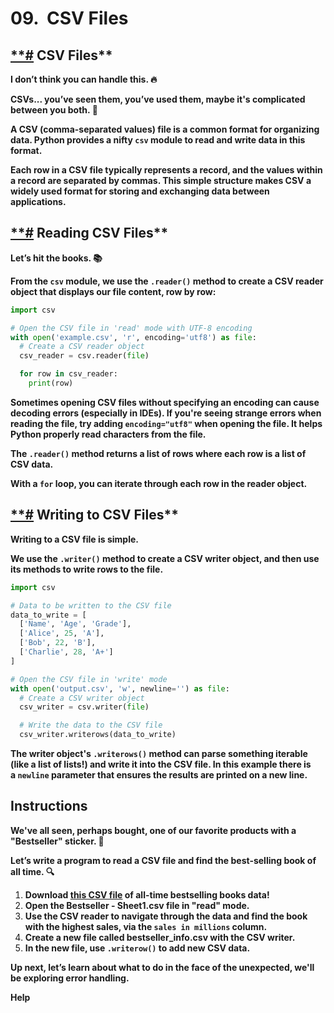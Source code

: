 # 09.  CSV Files

## [**#](https://www.codedex.io/intermediate-python/09-bestsellers#csv-files) CSV Files**

**I don’t think you can handle this. 🔥**

**CSVs... you’ve seen them, you’ve used them, maybe it's complicated between you both. 👀**

**A CSV (comma-separated values) file is a common format for organizing data. Python provides a nifty `csv` module to read and write data in this format.**

**Each row in a CSV file typically represents a record, and the values within a record are separated by commas. This simple structure makes CSV a widely used format for storing and exchanging data between applications.**

## [**#](https://www.codedex.io/intermediate-python/09-bestsellers#reading-csv-files) Reading CSV Files**

**Let’s hit the books. 📚**

**From the `csv` module, we use the `.reader()` method to create a CSV reader object that displays our file content, row by row:**

```python
import csv

# Open the CSV file in 'read' mode with UTF-8 encoding
with open('example.csv', 'r', encoding='utf8') as file:
  # Create a CSV reader object
  csv_reader = csv.reader(file)

  for row in csv_reader:
    print(row)

```

**Sometimes opening CSV files without specifying an encoding can cause decoding errors (especially in IDEs). If you're seeing strange errors when reading the file, try adding `encoding="utf8"` when opening the file. It helps Python properly read characters from the file.**

**The `.reader()` method returns a list of rows where each row is a list of CSV data.**

**With a `for` loop, you can iterate through each row in the reader object.**

## [**#](https://www.codedex.io/intermediate-python/09-bestsellers#writing-to-csv-files) Writing to CSV Files**

**Writing to a CSV file is simple.**

**We use the `.writer()` method to create a CSV writer object, and then use its methods to write rows to the file.**

```python
import csv

# Data to be written to the CSV file
data_to_write = [
  ['Name', 'Age', 'Grade'],
  ['Alice', 25, 'A'],
  ['Bob', 22, 'B'],
  ['Charlie', 28, 'A+']
]

# Open the CSV file in 'write' mode
with open('output.csv', 'w', newline='') as file:
  # Create a CSV writer object
  csv_writer = csv.writer(file)

  # Write the data to the CSV file
  csv_writer.writerows(data_to_write)

```

**The writer object's `.writerows()` method can parse something iterable (like a list of lists!) and write it into the CSV file. In this example there is a `newline` parameter that ensures the results are printed on a new line.**

## **Instructions**

**We've all seen, perhaps bought, one of our favorite products with a "Bestseller" sticker. 🏅**

**Let’s write a program to read a CSV file and find the best-selling book of all time. 🔍**

1. **Download [this CSV file](https://docs.google.com/spreadsheets/d/1NfE3AeQR_8JatDuGcSMysFpa5yr72rD79rkxs05Q9fg/edit?usp=sharing) of all-time bestselling books data!**
2. **Open the Bestseller - Sheet1.csv file in "read" mode.**
3. **Use the CSV reader to navigate through the data and find the book with the highest sales, via the `sales in millions` column.**
4. **Create a new file called bestseller_info.csv with the CSV writer.**
5. **In the new file, use `.writerow()` to add new CSV data.**

**Up next, let’s learn about what to do in the face of the unexpected, we'll be exploring error handling.**

**Help**